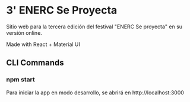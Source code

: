 # 3' ENERC Se Proyecta
Sitio web para la tercera edición del festival "ENERC Se proyecta" en su versión online.

Made with React + Material UI

## CLI Commands

### npm start
Para iniciar la app en modo desarrollo, se abrirá en http://localhost:3000
